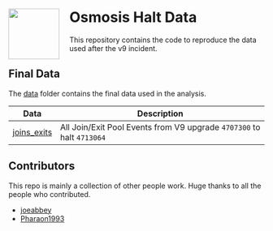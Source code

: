 <h1>
    <img src="https://docs.osmosis.zone/img/osmologo.svg" align="left" width="100" style="margin-right: 20px"/>
    Osmosis Halt Data
</h1>

This repository contains the code to reproduce the data used after the v9 incident.

## Final Data

The [data](./data/) folder contains the final data used in the analysis.

| Data                                    | Description                                                           |
|-----------------------------------------|-----------------------------------------------------------------------|
| [joins_exits](./data/0_joins_exits.csv) | All Join/Exit Pool Events from V9 upgrade `4707300` to halt `4713064` |

## Contributors

This repo is mainly a collection of other people work.
Huge thanks to all the people who contributed.

- [joeabbey](https://gist.github.com/joeabbey)
- [Pharaon1993](https://github.com/Pharaon1993)